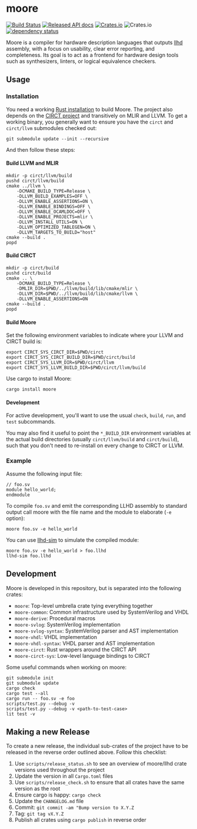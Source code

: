 # moore

[![Build Status](https://travis-ci.org/fabianschuiki/moore.svg?branch=master)](https://travis-ci.org/fabianschuiki/moore)
[![Released API docs](https://docs.rs/moore/badge.svg)](https://docs.rs/moore)
[![Crates.io](https://img.shields.io/crates/v/moore.svg)](https://crates.io/crates/moore)
![Crates.io](https://img.shields.io/crates/l/moore)
[![dependency status](https://deps.rs/repo/github/fabianschuiki/moore/status.svg)](https://deps.rs/repo/github/fabianschuiki/moore)

Moore is a compiler for hardware description languages that outputs [llhd] assembly, with a focus on usability, clear error reporting, and completeness. Its goal is to act as a frontend for hardware design tools such as synthesizers, linters, or logical equivalence checkers.

## Usage

### Installation

You need a working [Rust installation](https://rustup.rs/) to build Moore. The project also depends on the [CIRCT project](https://github.com/llvm/circt) and transitively on MLIR and LLVM. To get a working binary, you generally want to ensure you have the `circt` and `circt/llvm` submodules checked out:

    git submodule update --init --recursive

And then follow these steps:

#### Build LLVM and MLIR

    mkdir -p circt/llvm/build
    pushd circt/llvm/build
    cmake ../llvm \
        -DCMAKE_BUILD_TYPE=Release \
        -DLLVM_BUILD_EXAMPLES=OFF \
        -DLLVM_ENABLE_ASSERTIONS=ON \
        -DLLVM_ENABLE_BINDINGS=OFF \
        -DLLVM_ENABLE_OCAMLDOC=OFF \
        -DLLVM_ENABLE_PROJECTS=mlir \
        -DLLVM_INSTALL_UTILS=ON \
        -DLLVM_OPTIMIZED_TABLEGEN=ON \
        -DLLVM_TARGETS_TO_BUILD="host"
    cmake --build .
    popd

#### Build CIRCT

    mkdir -p circt/build
    pushd circt/build
    cmake .. \
        -DCMAKE_BUILD_TYPE=Release \
        -DMLIR_DIR=$PWD/../llvm/build/lib/cmake/mlir \
        -DLLVM_DIR=$PWD/../llvm/build/lib/cmake/llvm \
        -DLLVM_ENABLE_ASSERTIONS=ON
    cmake --build .
    popd

#### Build Moore

Set the following environment variables to indicate where your LLVM and CIRCT build is:

    export CIRCT_SYS_CIRCT_DIR=$PWD/circt
    export CIRCT_SYS_CIRCT_BUILD_DIR=$PWD/circt/build
    export CIRCT_SYS_LLVM_DIR=$PWD/circt/llvm
    export CIRCT_SYS_LLVM_BUILD_DIR=$PWD/circt/llvm/build

Use cargo to install Moore:

    cargo install moore

#### Development

For active development, you'll want to use the usual `check`, `build`, `run`, and `test` subcommands.

You may also find it useful to point the `*_BUILD_DIR` environment variables at the actual build directories (usually `circt/llvm/build` and `circt/build`), such that you don't need to re-install on every change to CIRCT or LLVM.

### Example

Assume the following input file:

    // foo.sv
    module hello_world;
    endmodule

To compile `foo.sv` and emit the corresponding LLHD assembly to standard output call moore with the file name and the module to elaborate (`-e` option):

    moore foo.sv -e hello_world

You can use [llhd-sim] to simulate the compiled module:

    moore foo.sv -e hello_world > foo.llhd
    llhd-sim foo.llhd

## Development

Moore is developed in this repository, but is separated into the following crates:

- `moore`: Top-level umbrella crate tying everything together
- `moore-common`: Common infrastructure used by SystemVerilog and VHDL
- `moore-derive`: Procedural macros
- `moore-svlog`: SystemVerilog implementation
- `moore-svlog-syntax`: SystemVerilog parser and AST implementation
- `moore-vhdl`: VHDL implementation
- `moore-vhdl-syntax`: VHDL parser and AST implementation
- `moore-circt`: Rust wrappers around the CIRCT API
- `moore-circt-sys`: Low-level language bindings to CIRCT

Some useful commands when working on moore:

    git submodule init
    git submodule update
    cargo check
    cargo test --all
    cargo run -- foo.sv -e foo
    scripts/test.py --debug -v
    scripts/test.py --debug -v <path-to-test-case>
    lit test -v

## Making a new Release

To create a new release, the individual sub-crates of the project have to be released in the reverse order outlined above. Follow this checklist:

1. Use `scripts/release_status.sh` to see an overview of moore/llhd crate versions used throughout the project
2. Update the version in all `Cargo.toml` files
3. Use `scripts/release_check.sh` to ensure that all crates have the same version as the root
5. Ensure cargo is happy: `cargo check`
4. Update the `CHANGELOG.md` file
5. Commit: `git commit -am "Bump version to X.Y.Z`
6. Tag: `git tag vX.Y.Z`
7. Publish all crates using `cargo publish` in reverse order


[llhd]: https://github.com/fabianschuiki/llhd
[llhd-sim]: https://github.com/fabianschuiki/llhd-sim

